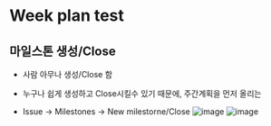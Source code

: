 # Week plan test

## 마일스톤 생성/Close
 * 사람 아무나 생성/Close 함
  - 누구나 쉽게 생성하고 Close시킬수 있기 때문에, 주간계획을 먼저 올리는 
 * Issue -> Milestones -> New milestorne/Close
![image](https://user-images.githubusercontent.com/32090903/77046663-bf4c0600-6a06-11ea-9001-e7e924e4844a.png)
![image](https://user-images.githubusercontent.com/32090903/77046730-da1e7a80-6a06-11ea-8134-e8ef6f93f1ce.png)
